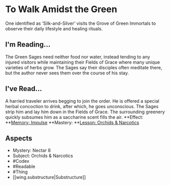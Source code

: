 # To Walk Amidst the Green
One identified as ‘Silk-and-Silver’ visits the Grove of Green Immortals to observe their daily lifestyle and healing rituals.
## I'm Reading...
The Green Sages need neither food nor water, instead tending to any injured visitors while maintaining their Fields of Grace where many unique varieties of herbs grow. The Sages say their disciples often meditate there, but the author never sees them over the course of his stay.
## I've Read...
A harried traveler arrives begging to join the order. He is offered a special herbal concoction to drink, after which, he goes unconscious. The Sages strip him and lay him down in the Fields of Grace. The surrounding greenery quickly subsumes him as a saccharine scent fills the air.
**Effect: **[Memory: Impulse](https://uadaf.theevilroot.xyz/rowenarium/element/mem.impulse)
**Mastery: **[Lesson: Orchids & Narcotics](https://uadaf.theevilroot.xyz/rowenarium/element/x.orchids.narcotics)
## Aspects
- Mystery: Nectar 8
- Subject: Orchids & Narcotics
- #Codex
- #Readable
- #Thing
- [[wing.substructure|Substructure]]